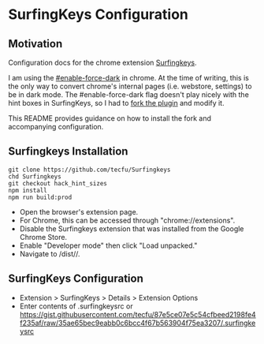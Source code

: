 # SurfingKeys Configuration

## Motivation

Configuration docs for the chrome extension [Surfingkeys](https://github.com/brookhong/Surfingkeys).

I am using the [#enable-force-dark](https://superuser.com/questions/1484146/how-to-enforce-dark-mode-on-chrome-web-store) in chrome. At the time of writing, this is the only way to convert chrome's internal pages (i.e. webstore, settings) to be in dark mode. The #enable-force-dark flag doesn't play nicely with the hint boxes in SurfingKeys, so I had to [fork the plugin](https://github.com/tecfu/Surfingkeys/tree/hack_hint_sizes) and modify it.

This README provides guidance on how to install the fork and accompanying configuration.

## Surfingkeys Installation 

```
git clone https://github.com/tecfu/Surfingkeys
chd Surfingkeys
git checkout hack_hint_sizes
npm install
npm run build:prod
```

- Open the browser's extension page.
- For Chrome, this can be accessed through "chrome://extensions".
- Disable the Surfingkeys extension that was installed from the Google Chrome Store.
- Enable "Developer mode" then click "Load unpacked."
- Navigate to <pathToSurfingkeys>/dist/<env>/<browser>.

## SurfingKeys Configuration

- Extension > SurfingKeys > Details > Extension Options
- Enter contents of .surfingkeysrc or https://gist.githubusercontent.com/tecfu/87e5ce07e5c54cfbeed2198fe4f235af/raw/35ae65bec9eabb0c6bcc4f67b563904f75ea3207/.surfingkeysrc
